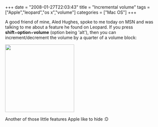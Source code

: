 +++
date = "2008-01-27T22:03:43"
title = "Incremental volume"
tags = ["Apple","leopard","os x","volume"]
categories = ["Mac OS"]
+++

A good friend of mine, Aled Hughes, spoke to me today on MSN and was talking to me about a feature he found on Leopard. If you press **shift**+**option**+**volume** (option being 'alt'), then you can increment/decrement the volume by a quarter of a volume block:

[<img src="http://i9.photobucket.com/albums/a55/forquare/blog/volume.jpg" width="225" height="220" />][1]

Another of those little features Apple like to hide :D

  [1]: http://i9.photobucket.com/albums/a55/forquare/blog/volume.jpg
